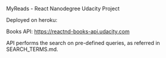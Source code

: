 ﻿MyReads - React Nanodegree Udacity Project


Deployed on heroku:


Books API: https://reactnd-books-api.udacity.com


API performs the search on pre-defined queries, as referred in SEARCH_TERMS.md.   

